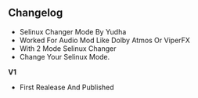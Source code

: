 ## Changelog
* Selinux Changer Mode By Yudha
* Worked For Audio Mod Like Dolby Atmos Or ViperFX
* With 2 Mode Selinux Changer
* Change Your Selinux Mode.

**V1**
* First Realease And Published
